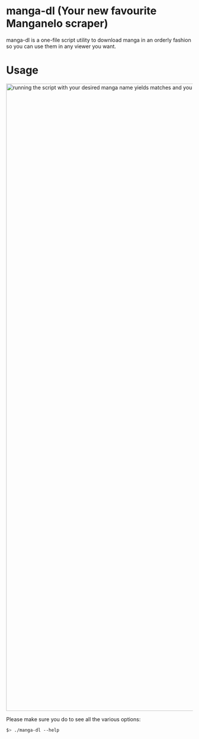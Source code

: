 # manga-dl (Your new favourite Manganelo scraper)
manga-dl is a one-file script utility to download manga in an orderly fashion so you can use them in any viewer you want.

# Usage
<img width="1691" alt="running the script with your desired manga name yields matches and you choose via their index in the search list." src="https://github.com/user-attachments/assets/2d20dc01-eece-401c-ab4e-4bd9ea00856a">

Please make sure you do to see all the various options:
```sh
$> ./manga-dl --help
```
